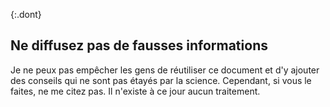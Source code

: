 {:.dont}
## Ne diffusez pas de fausses informations

Je ne peux pas empêcher les gens de réutiliser ce document et d'y ajouter des conseils qui ne sont pas étayés par la science. Cependant, si vous le faites, ne me citez pas. Il n'existe à ce jour aucun traitement.
